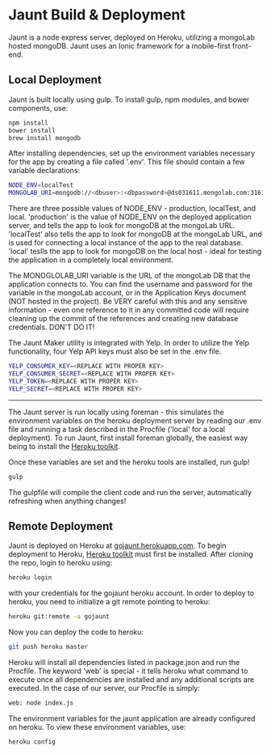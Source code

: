 # Jaunt Build & Deployment

Jaunt is a node express server, deployed on Heroku, utilizing a mongoLab hosted mongoDB. Jaunt uses an Ionic framework for a mobile-first front-end.

## Local Deployment

Jaunt is built locally using gulp. To install gulp, npm modules, and bower components, use:

```sh
npm install
bower install
brew install mongodb
```

After installing dependencies, set up the environment variables necessary for the app by creating a file called '.env'. This file should contain a few variable declarations:

```sh
NODE_ENV=localTest
MONGOLAB_URI=mongodb://<dbuser>:<dbpassword>@ds031611.mongolab.com:31611/heroku_app33432931
```

There are three possible values of NODE_ENV - production, localTest, and local. 'production' is the value of NODE_ENV on the deployed application server, and tells the app to look for mongoDB at the mongoLab URL. 'localTest' also tells the app to look for mongoDB at the mongoLab URL, and is used for connecting a local instance of the app to the real database. 'local' teslls the app to look for mongoDB on the local host - ideal for testing the application in a completely local environment. 

The MONOGLOLAB_URI variable is the URL of the mongoLab DB that the application connects to. You can find the username and password for the variable in the mongoLab account, or in the Application Keys document (NOT hosted in the project). Be VERY careful with this and any sensitive information - even one reference to it in any committed code will require cleaning up the commit of the references and creating new database credentials. DON'T DO IT!

The Jaunt Maker utility is integrated with Yelp. In order to utilize the Yelp functionality, four Yelp API keys must also be set in the .env file.

```sh
YELP_CONSUMER_KEY=<REPLACE WITH PROPER KEY>
YELP_CONSUMER_SECRET=<REPLACE WITH PROPER KEY>
YELP_TOKEN=<REPLACE WITH PROPER KEY>
YELP_SECRET=<REPLACE WITH PROPER KEY>
```

---

The Jaunt server is run locally using foreman - this simulates the environment variables on the heroku deployment server by reading our .env file and running a task described in the Procfile ('local' for a local deployment). To run Jaunt, first install foreman globally, the easiest way being to install the [Heroku toolkit](https://toolbelt.heroku.com/).

Once these variables are set and the heroku tools are installed, run gulp!

```sh
gulp
```

The gulpfile will compile the client code and run the server, automatically refreshing when anything changes!


## Remote Deployment

Jaunt is deployed on Heroku at [gojaunt.herokuapp.com](https://gojaunt.herokuapp.com/).
To begin deployment to Heroku, [Heroku toolkit](https://toolbelt.heroku.com/) must first be installed. After cloning the repo, login to heroku using:

```sh
heroku login
```

with your credentials for the gojaunt heroku account. In order to deploy to heroku, you need to initialize a git remote pointing to heroku:

```sh
heroku git:remote -a gojaunt
```

Now you can deploy the code to heroku:

```sh
git push heroku master
```

Heroku will install all dependencies listed in package.json and run the Procfile. The keyword 'web' is special - it tells heroku what command to execute once all dependencies are installed and any additional scripts are executed. In the case of our server, our Procfile is simply:

```sh
web: node index.js
```

The environment variables for the jaunt application are already configured on heroku. To view these environment variables, use:

```sh
heroku config
```
